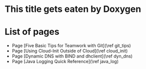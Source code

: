 # This title gets eaten by Doxygen

# List of pages

* Page [Five Basic Tips for Teamwork with Git](\ref git_tips)
* Page [Using Cloud-Init Outside of Cloud](\ref cloud_init)
* Page [Dynamic DNS with BIND and dhclient](\ref dyn_dns)
* Page [Java Logging Quick Reference](\ref java_log)
